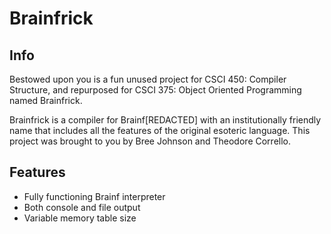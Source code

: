 # Brainfrick

## Info

Bestowed upon you is a fun unused project for CSCI 450: Compiler Structure, and repurposed for CSCI 375: Object Oriented Programming named Brainfrick.

Brainfrick is a compiler for Brainf\[REDACTED] with an institutionally friendly name that includes all the features of the original esoteric language. This project was brought to you by Bree Johnson and Theodore Corrello.

## Features

- Fully functioning Brainf interpreter
- Both console and file output
- Variable memory table size
